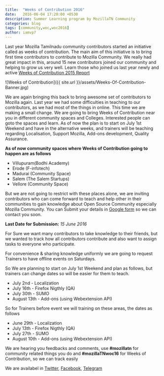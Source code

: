 ```yaml
---
title:  "Weeks of Contribution 2016"
date:   2016-06-04 17:20:00 +0530
description: Summer Learning program by MozillaTN Community
categories: blog
tags: [community,woc,woc2016]
author: iamvp7
---
```

Last year Mozilla Tamilnadu community contributors started an initiative  called as weeks of contribution. The main aim of this initiative is to bring first time contributors to contribute to Mozilla Community. We really had great impact in this, around 15 new contributors joined our community and helping to grow us very well. Learn those who joined us last year newly and active [Weeks of Contribution 2015 Report](https://viswaprasathks.wordpress.com/2015/09/06/weeks-of-contribution-impact-on-me-community-part-3/) 

![Weeks of Contribution]({{ site.url }}/assets/Weeks-Of-Contribution-Banner.jpg)

We are again bringing this back to bring awesome set of contributors to Mozilla again. Last year we had some difficulties in teaching to our contributors, as we had most of the things in online. This time we are making a small change. We are going to bring Weeks of Contribution near you in different community spaces  and Colleges. Interested people can goto the spaces and learn. As of now the plan is to start on July 1st Weekend and have in the alternative weeks, and trainers will be teaching regarding Localisation, Support Mozilla, Add-ons development, Quality Assurance. 

**As of now community spaces where Weeks of Contribution going to happen are as follows**

- Villupuram(Bodhi Academy)
- Erode (F-infotech)
- Madurai (Community Space)
- Salem (The Salem Startups)
- Vellore (Community Space)

But we are not going to restrict with these places alone, we are inviting contributors who can come forward to teach and help other in their communities to gain knowledge about Open Source Community especially Mozilla Community. You can Submit your details in [Google form](http://goo.gl/forms/h4ScnTIGFVDOOpH73) so we can contact you soon.

**Last Date for Submission:** *15 June 2016*

For Sure we want many contributors to take knowledge to their friends, but we wanted to track how all contributors contribute and also want to assign tasks to everyone who participate.

For convenience & sharing knowledge uniformly we are going to request Trainers to have offline events on Saturdays.

So We are planning to start on July 1st Weekend and plan as follows, but trainers can change dates so will be easier for them to teach.

- July 2nd - Localization
- July 16th - Firefox Nigthly (QA)
- July 30th - SUMO
-  August 13th - Add-ons (using Webextension API)

So for Trainers before event we will training on these areas, the dates as follows

- June 29th - Localization
- July 13th - Firefox Nigthly (QA)
- July 27th - SUMO
- August 10th - Add-ons (using Webextension API)

We are hearing you feedbacks and comments, use **#mozillatn** for community related things you do and **#mozillaTNwoc16** for Weeks of Contribution, so we can track easily

We are availabel in [Twitter](https://twitter.com/mozillatn), [Facebook](https://www.facebook.com/MozillaTN/), [Telegram](https://telegram.me/mozillatn)
